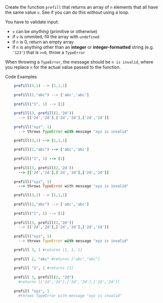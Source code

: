 Create the function `prefill` that returns an array of `n` elements that all have the same value `v`.  See if you can do this *without* using a loop.

You have to validate input:

 * `v` can be *anything* (primitive or otherwise)
 * if `v` is ommited, fill the array with `undefined`
 * if `n` is 0, return an empty array
 * if `n` is anything other than an **integer** or **integer-formatted** string (e.g. `'123'`) that is `>=0`, throw a `TypeError`
 
When throwing a `TypeError`, the message should be `n is invalid`, where you replace `n` for the actual value passed to the function.

Code Examples

```javascript
    prefill(3,1) --> [1,1,1]
    
    prefill(2,"abc") --> ['abc','abc']
    
    prefill("1", 1) --> [1]
    
    prefill(3, prefill(2,'2d'))
      --> [['2d','2d'],['2d','2d'],['2d','2d']]
      
    prefill("xyz", 1)
      --> throws TypeError with message "xyz is invalid"
```
```ruby
    prefill(3,1) --> [1,1,1]
    
    prefill(2,"abc") --> ['abc','abc']
    
    prefill("1", 1) --> [1]
    
    prefill(3, prefill(2,'2d'))
      --> [['2d','2d'],['2d','2d'],['2d','2d']]
      
    prefill("xyz", 1)
      --> throws TypeError with message "xyz is invalid"
```
```python
    prefill(3,1) --> [1,1,1]
    
    prefill(2,"abc") --> ['abc','abc']
    
    prefill("1", 1) --> [1]
    
    prefill(3, prefill(2,'2d'))
      --> [['2d','2d'],['2d','2d'],['2d','2d']]
      
    prefill("xyz", 1)
      --> throws TypeError with message "xyz is invalid"
```
```coffeescript
    prefill 3, 1 #returns [1, 1, 1]
    
    prefill 2, "abc" #returns ["abc","abc"]
    
    prefill "1", 1 #returns [1]
    
    prefill 3, prefill(2, "2d")
      #returns [['2d','2d'],['2d','2d'],['2d','2d']]
      
    prefill "xyz", 1
      #throws TypeError with message "xyz is invalid"
```
